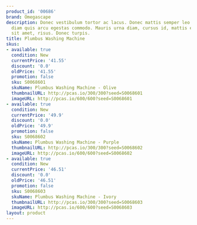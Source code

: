 ```yaml
---
product_id: '00686'
brand: Omegascape
description: Donec vestibulum tortor ac lacus. Donec mattis semper leo. Etiam non
  diam quis arcu egestas commodo. Mauris urna diam, cursus id, mattis eget, tempus
  sit amet, risus. Donec turpis.
title: Plumbus Washing Machine
skus:
- available: true
  condition: New
  currentPrice: '41.55'
  discount: '0.0'
  oldPrice: '41.55'
  promotion: false
  sku: S0068601
  skuName: Plumbus Washing Machine - Olive
  thumbnailURL: http://pcas.io/300/300?seed=S0068601
  imageURL: http://pcas.io/600/600?seed=S0068601
- available: true
  condition: New
  currentPrice: '49.9'
  discount: '0.0'
  oldPrice: '49.9'
  promotion: false
  sku: S0068602
  skuName: Plumbus Washing Machine - Purple
  thumbnailURL: http://pcas.io/300/300?seed=S0068602
  imageURL: http://pcas.io/600/600?seed=S0068602
- available: true
  condition: New
  currentPrice: '46.51'
  discount: '0.0'
  oldPrice: '46.51'
  promotion: false
  sku: S0068603
  skuName: Plumbus Washing Machine - Ivory
  thumbnailURL: http://pcas.io/300/300?seed=S0068603
  imageURL: http://pcas.io/600/600?seed=S0068603
layout: product
---
```

